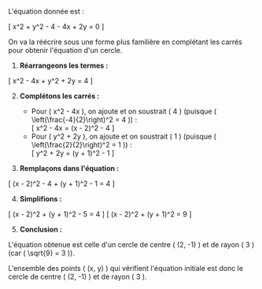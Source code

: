 L'équation donnée est :

\[
x^2 + y^2 - 4 - 4x + 2y = 0
\]

On va la réécrire sous une forme plus familière en complétant les carrés pour obtenir l'équation d'un cercle.

1. **Réarrangeons les termes :**

\[
x^2 - 4x + y^2 + 2y = 4
\]

2. **Complétons les carrés :**
   - Pour \( x^2 - 4x \), on ajoute et on soustrait \( 4 \) (puisque \( \left(\frac{-4}{2}\right)^2 = 4 \)) :  
     \[
     x^2 - 4x = (x - 2)^2 - 4
     \]
   - Pour \( y^2 + 2y \), on ajoute et on soustrait \( 1 \) (puisque \( \left(\frac{2}{2}\right)^2 = 1 \)) :  
     \[
     y^2 + 2y = (y + 1)^2 - 1
     \]

3. **Remplaçons dans l'équation :**

\[
(x - 2)^2 - 4 + (y + 1)^2 - 1 = 4
\]

4. **Simplifions :**

\[
(x - 2)^2 + (y + 1)^2 - 5 = 4
\]
\[
(x - 2)^2 + (y + 1)^2 = 9
\]

5. **Conclusion :**

L'équation obtenue est celle d'un cercle de centre \( (2, -1) \) et de rayon \( 3 \) (car \( \sqrt{9} = 3 \)).

L'ensemble des points \( (x, y) \) qui vérifient l'équation initiale est donc le cercle de centre \( (2, -1) \) et de rayon \( 3 \).
